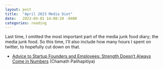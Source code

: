 ```yaml
---
layout: post
title:  "April 2023 Media Diet"
date:   2023-04-01 14:08:20 -0400
categories: reading
---
```

Last time, I omitted the most important part of the media junk food diary; the media junk food.  So this time, 
I'll also include how many hours I spent on twitter, to hopefully cut down on that.

 - [Advice to Startup Founders and Employees: Strength Doesn’t Always Come in Numbers](https://chamath.substack.com/p/advice-to-startup-founders-and-employees) (Chamath Palihapitiya)